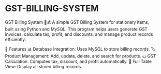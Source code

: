 # GST-BILLING-SYSTEM
GST Billing System 🧾💰
A simple GST Billing System for stationary items, built using Python and MySQL. This program helps users generate GST invoices, calculate tax, profit, and discounts, and manage product records efficiently.

📌 Features
📊 Database Integration: Uses MySQL to store billing records.
🏷️ Product Management: Add, update, delete, and search for products.
💵 GST Calculation: Computes tax, discount, and profit automatically.
📜 Full Table View: Display all stored billing records.
